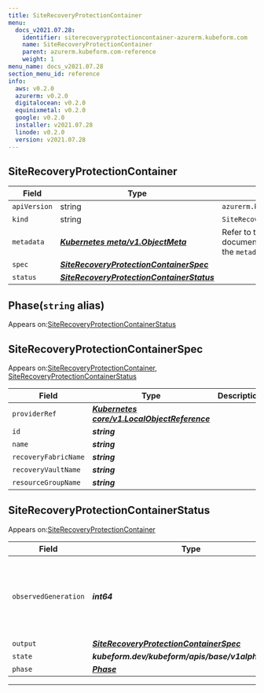 ```yaml
---
title: SiteRecoveryProtectionContainer
menu:
  docs_v2021.07.28:
    identifier: siterecoveryprotectioncontainer-azurerm.kubeform.com
    name: SiteRecoveryProtectionContainer
    parent: azurerm.kubeform.com-reference
    weight: 1
menu_name: docs_v2021.07.28
section_menu_id: reference
info:
  aws: v0.2.0
  azurerm: v0.2.0
  digitalocean: v0.2.0
  equinixmetal: v0.2.0
  google: v0.2.0
  installer: v2021.07.28
  linode: v0.2.0
  version: v2021.07.28
---
```


## SiteRecoveryProtectionContainer
| Field | Type | Description |
| ------ | ----- | ----------- |
| `apiVersion` | string | `azurerm.kubeform.com/v1alpha1` |
|    `kind` | string | `SiteRecoveryProtectionContainer` |
| `metadata` | ***[Kubernetes meta/v1.ObjectMeta](https://v1-18.docs.kubernetes.io/docs/reference/generated/kubernetes-api/v1.18/#objectmeta-v1-meta)***|Refer to the Kubernetes API documentation for the fields of the `metadata` field.|
| `spec` | ***[SiteRecoveryProtectionContainerSpec](#siterecoveryprotectioncontainerspec)***||
| `status` | ***[SiteRecoveryProtectionContainerStatus](#siterecoveryprotectioncontainerstatus)***||
## Phase(`string` alias)

Appears on:[SiteRecoveryProtectionContainerStatus](#siterecoveryprotectioncontainerstatus)

## SiteRecoveryProtectionContainerSpec

Appears on:[SiteRecoveryProtectionContainer](#siterecoveryprotectioncontainer), [SiteRecoveryProtectionContainerStatus](#siterecoveryprotectioncontainerstatus)

| Field | Type | Description |
| ------ | ----- | ----------- |
| `providerRef` | ***[Kubernetes core/v1.LocalObjectReference](https://v1-18.docs.kubernetes.io/docs/reference/generated/kubernetes-api/v1.18/#localobjectreference-v1-core)***||
| `id` | ***string***||
| `name` | ***string***||
| `recoveryFabricName` | ***string***||
| `recoveryVaultName` | ***string***||
| `resourceGroupName` | ***string***||
## SiteRecoveryProtectionContainerStatus

Appears on:[SiteRecoveryProtectionContainer](#siterecoveryprotectioncontainer)

| Field | Type | Description |
| ------ | ----- | ----------- |
| `observedGeneration` | ***int64***| ***(Optional)*** Resource generation, which is updated on mutation by the API Server.|
| `output` | ***[SiteRecoveryProtectionContainerSpec](#siterecoveryprotectioncontainerspec)***| ***(Optional)*** |
| `state` | ***kubeform.dev/kubeform/apis/base/v1alpha1.State***| ***(Optional)*** |
| `phase` | ***[Phase](#phase)***| ***(Optional)*** |
---
